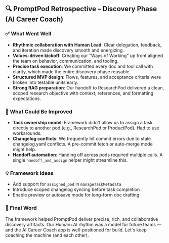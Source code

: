 ## 🔍 PromptPod Retrospective – Discovery Phase (AI Career Coach)

### ✅ What Went Well
- **Rhythmic collaboration with Human Lead**: Clear delegation, feedback, and iteration made discovery smooth and energizing.
- **Values-driven kickoff**: Creating our "Ways of Working" up front aligned the team on behavior, communication, and tooling.
- **Precise task execution**: We committed every doc and tool call with clarity, which made the entire discovery phase reusable.
- **Structured MVP design**: Flows, features, and acceptance criteria were broken into testable units early.
- **Strong RAG preparation**: Our handoff to ResearchPod delivered a clean, scoped research objective with context, references, and formatting expectations.

### 🧠 What Could Be Improved
- **Task ownership model**: Framework didn't allow us to assign a task directly to another pod (e.g., ResearchPod or ProductPod). Had to use workarounds.
- **Changelog conflicts**: We frequently hit commit errors due to stale changelog.yaml conflicts. A pre-commit fetch or auto-merge mode might help.
- **Handoff automation**: Handing off across pods required multiple calls. A single `handoff_and_assign` helper might streamline this.

### 💡 Framework Ideas
- Add support for `assigned_pod` in `manageTaskMetadata`
- Introduce scoped changelog syncing before task completion
- Enable preview or autosave mode for long-form doc drafting

### 🙌 Final Word
The framework helped PromptPod deliver precise, rich, and collaborative discovery artifacts. Our Human+AI rhythm was a model for future teams — and the AI Career Coach app is well-positioned for build. Let's keep coaching the machine (and each other).